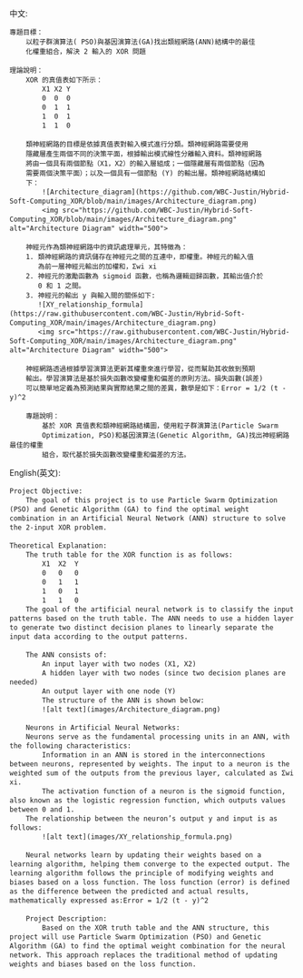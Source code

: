 中文:

    專題目標：
        以粒子群演算法( PSO)與基因演算法(GA)找出類經網路(ANN)結構中的最佳
        化權重組合，解決 2 輸入的 XOR 問題
    
    理論說明：
        XOR 的真值表如下所示：
            X1 X2 Y
            0  0  0
            0  1  1
            1  0  1
            1  1  0

        類神經網路的目標是依據真值表對輸入模式進行分類。類神經網路需要使用
        隱藏層產生兩個不同的決策平面，根據輸出模式線性分離輸入資料。類神經網路
        將由一個具有兩個節點（X1，X2）的輸入層組成；一個隱藏層有兩個節點（因為
        需要兩個決策平面）；以及一個具有一個節點 (Y) 的輸出層。類神經網路結構如
        下：
            ![Architecture_diagram](https://github.com/WBC-Justin/Hybrid-Soft-Computing_XOR/blob/main/images/Architecture_diagram.png)
            <img src="https://github.com/WBC-Justin/Hybrid-Soft-Computing_XOR/blob/main/images/Architecture_diagram.png" alt="Architecture Diagram" width="500">
            
        神經元作為類神經網路中的資訊處理單元，其特徵為：
        1. 類神經網路的資訊儲存在神經元之間的互連中，即權重。神經元的輸入值
           為前一層神經元輸出的加權和，Σwi xi
        2. 神經元的激勵函數為 sigmoid 函數，也稱為邏輯迴歸函數，其輸出值介於
           0 和 1 之間。
        3. 神經元的輸出 y 與輸入間的關係如下:
           ![XY_relationship_formula](https://raw.githubusercontent.com/WBC-Justin/Hybrid-Soft-Computing_XOR/main/images/Architecture_diagram.png)
           <img src="https://raw.githubusercontent.com/WBC-Justin/Hybrid-Soft-Computing_XOR/main/images/Architecture_diagram.png" alt="Architecture Diagram" width="500">

        神經網路透過根據學習演算法更新其權重來進行學習，從而幫助其收斂到預期
        輸出。學習演算法是基於損失函數改變權重和偏差的原則方法。損失函數(誤差)
        可以簡單地定義為預測結果與實際結果之間的差異，數學是如下：Error = 1/2 (t - y)^2

        專題說明：
            基於 XOR 真值表和類神經網路結構圖，使用粒子群演算法(Particle Swarm
            Optimization, PSO)和基因演算法(Genetic Algorithm, GA)找出神經網路最佳的權重
            組合，取代基於損失函數改變權重和偏差的方法。

English(英文):

    Project Objective:
        The goal of this project is to use Particle Swarm Optimization (PSO) and Genetic Algorithm (GA) to find the optimal weight combination in an Artificial Neural Network (ANN) structure to solve the 2-input XOR problem.

    Theoretical Explanation:
        The truth table for the XOR function is as follows:
            X1	X2	Y
            0	0	0
            0	1	1
            1	0	1
            1	1	0
        The goal of the artificial neural network is to classify the input patterns based on the truth table. The ANN needs to use a hidden layer to generate two distinct decision planes to linearly separate the input data according to the output patterns.

        The ANN consists of:
            An input layer with two nodes (X1, X2)
            A hidden layer with two nodes (since two decision planes are needed)
            An output layer with one node (Y)
            The structure of the ANN is shown below:
            ![alt text](images/Architecture_diagram.png)

        Neurons in Artificial Neural Networks:
        Neurons serve as the fundamental processing units in an ANN, with the following characteristics:
            Information in an ANN is stored in the interconnections between neurons, represented by weights. The input to a neuron is the weighted sum of the outputs from the previous layer, calculated as Σwi xi.
            The activation function of a neuron is the sigmoid function, also known as the logistic regression function, which outputs values between 0 and 1.
        The relationship between the neuron’s output y and input is as follows:
            ![alt text](images/XY_relationship_formula.png)

        Neural networks learn by updating their weights based on a learning algorithm, helping them converge to the expected output. The learning algorithm follows the principle of modifying weights and biases based on a loss function. The loss function (error) is defined as the difference between the predicted and actual results, mathematically expressed as:Error = 1/2 (t - y)^2
    
        Project Description:
            Based on the XOR truth table and the ANN structure, this project will use Particle Swarm Optimization (PSO) and Genetic Algorithm (GA) to find the optimal weight combination for the neural network. This approach replaces the traditional method of updating weights and biases based on the loss function.
